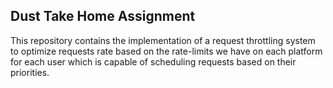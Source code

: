 ## Dust Take Home Assignment
This repository contains the implementation of a request throttling system to optimize requests rate based on the rate-limits we have on each platform for each user which is capable of scheduling requests based on their priorities.
